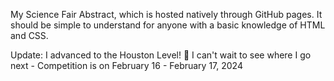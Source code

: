My Science Fair Abstract, which is hosted natively through GitHub pages. It should be simple to understand for anyone with a basic knowledge of HTML and CSS.

Update: I advanced to the Houston Level! 🎉 I can't wait to see where I go next - Competition is on February 16 - February 17, 2024
